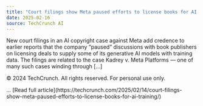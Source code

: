 ```yaml
---
title: "Court filings show Meta paused efforts to license books for AI training"
date: 2025-02-16
source: TechCrunch AI
---
```


<p>New court filings in an AI copyright case against Meta add credence to earlier reports that the company &#8220;paused&#8221; discussions with book publishers on licensing deals to supply some of its generative AI models with training data. The filings are related to the case&#160;Kadrey v. Meta Platforms — one of many such cases winding through [&#8230;]</p>
<p>© 2024 TechCrunch. All rights reserved. For personal use only.</p>... [Read full article](https://techcrunch.com/2025/02/14/court-filings-show-meta-paused-efforts-to-license-books-for-ai-training/)
